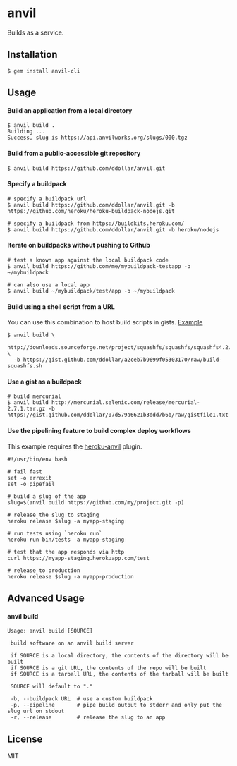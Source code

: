 # anvil

Builds as a service.

## Installation

    $ gem install anvil-cli

## Usage

#### Build an application from a local directory

    $ anvil build .
    Building ...
    Success, slug is https://api.anvilworks.org/slugs/000.tgz

#### Build from a public-accessible git repository

    $ anvil build https://github.com/ddollar/anvil.git
    
#### Specify a buildpack

    # specify a buildpack url
    $ anvil build https://github.com/ddollar/anvil.git -b https://github.com/heroku/heroku-buildpack-nodejs.git
    
    # specify a buildpack from https://buildkits.heroku.com/
    $ anvil build https://github.com/ddollar/anvil.git -b heroku/nodejs
    
#### Iterate on buildpacks without pushing to Github

    # test a known app against the local buildpack code
    $ anvil build https://github.com/me/mybuildpack-testapp -b ~/mybuildpack
    
    # can also use a local app
    $ anvil build ~/mybuildpack/test/app -b ~/mybuildpack
    
#### Build using a shell script from a URL

You can use this combination to host build scripts in gists. [Example](https://gist.github.com/ddollar/a2ceb7b9699f05303170)

    $ anvil build \
      http://downloads.sourceforge.net/project/squashfs/squashfs/squashfs4.2/squashfs4.2.tar.gz \
      -b https://gist.github.com/ddollar/a2ceb7b9699f05303170/raw/build-squashfs.sh

#### Use a gist as a buildpack

    # build mercurial
    $ anvil build http://mercurial.selenic.com/release/mercurial-2.7.1.tar.gz -b https://gist.github.com/ddollar/07d579a6621b3ddd7b6b/raw/gistfile1.txt

#### Use the pipelining feature to build complex deploy workflows

This example requires the [heroku-anvil](https://github.com/ddollar/heroku-anvil) plugin.

    #!/usr/bin/env bash
    
    # fail fast
    set -o errexit
    set -o pipefail
    
    # build a slug of the app
    slug=$(anvil build https://github.com/my/project.git -p)

    # release the slug to staging
    heroku release $slug -a myapp-staging
    
    # run tests using `heroku run`
    heroku run bin/tests -a myapp-staging
    
    # test that the app responds via http
    curl https://myapp-staging.herokuapp.com/test
    
    # release to production
    heroku release $slug -a myapp-production

## Advanced Usage

#### anvil build

    Usage: anvil build [SOURCE]

     build software on an anvil build server

     if SOURCE is a local directory, the contents of the directory will be built
     if SOURCE is a git URL, the contents of the repo will be built
     if SOURCE is a tarball URL, the contents of the tarball will be built

     SOURCE will default to "."

     -b, --buildpack URL  # use a custom buildpack
     -p, --pipeline       # pipe build output to stderr and only put the slug url on stdout
     -r, --release        # release the slug to an app

## License

MIT
